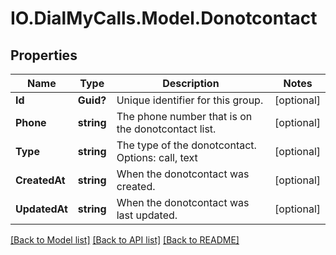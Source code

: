 # IO.DialMyCalls.Model.Donotcontact
## Properties

Name | Type | Description | Notes
------------ | ------------- | ------------- | -------------
**Id** | **Guid?** | Unique identifier for this group. | [optional] 
**Phone** | **string** | The phone number that is on the donotcontact list. | [optional] 
**Type** | **string** | The type of the donotcontact. Options: call, text | [optional] 
**CreatedAt** | **string** | When the donotcontact was created. | [optional] 
**UpdatedAt** | **string** | When the donotcontact was last updated. | [optional] 

[[Back to Model list]](../README.md#documentation-for-models) [[Back to API list]](../README.md#documentation-for-api-endpoints) [[Back to README]](../README.md)

